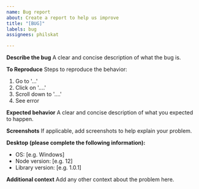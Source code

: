 ```yaml
---
name: Bug report
about: Create a report to help us improve
title: "[BUG]"
labels: bug
assignees: philskat

---
```


**Describe the bug**
A clear and concise description of what the bug is.

**To Reproduce**
Steps to reproduce the behavior:
1. Go to '...'
2. Click on '....'
3. Scroll down to '....'
4. See error

**Expected behavior**
A clear and concise description of what you expected to happen.

**Screenshots**
If applicable, add screenshots to help explain your problem.

**Desktop (please complete the following information):**
 - OS: [e.g. Windows]
 - Node version: [e.g. 12]
 - Library version: [e.g. 1.0.1]

**Additional context**
Add any other context about the problem here.

